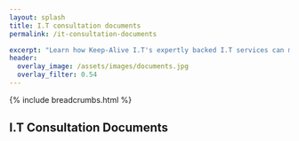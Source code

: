 ```yaml
---
layout: splash
title: I.T consultation documents
permalink: /it-consultation-documents

excerpt: "Learn how Keep-Alive I.T's expertly backed I.T services can make critical I.T Software decisions for your workplace. Whatever your I.T query, you can always count on us to keep your Business's I.T Operational & Compliant - whilst receiving excellent customer service at the same time."
header:
  overlay_image: /assets/images/documents.jpg
  overlay_filter: 0.54
---
```


{% include breadcrumbs.html %}

## I.T Consultation Documents
